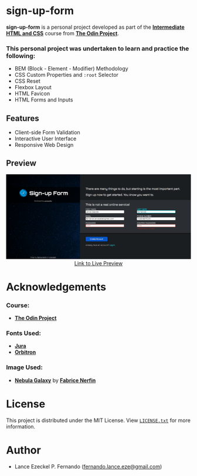 # sign-up-form
__sign-up-form__ is a personal project developed as part of the [__Intermediate HTML and CSS__](https://www.theodinproject.com/lessons/node-path-intermediate-html-and-css-sign-up-form) course from [__The Odin Project__](https://www.theodinproject.com).

### This personal project was undertaken to learn and practice the following:
* BEM (Block - Element - Modifier) Methodology
* CSS Custom Properties and `:root` Selector
* CSS Reset
* Flexbox Layout
* HTML Favicon
* HTML Forms and Inputs

## Features
* Client-side Form Validation
* Interactive User Interface
* Responsive Web Design

## Preview
<div align="center">
  <img src="./assets/images/preview/preview.png">
  <a href="https://lanezedfer.github.io/sign-up-form/">Link to Live Preview</a>
</div>

# Acknowledgements
### Course:
* [__The Odin Project__](https://www.theodinproject.com/about)

### Fonts Used:
* [__Jura__](https://fonts.google.com/specimen/Jura/about)
* [__Orbitron__](https://fonts.google.com/specimen/Orbitron/about)

### Image Used:
* [__Nebula Galaxy__](https://unsplash.com/photos/nebula-galaxy-puHQJZd3MDg) by [__Fabrice Nerfin__](https://unsplash.com/@fabiolik)

# License
This project is distributed under the MIT License. View [`LICENSE.txt`](LICENSE.txt) for more information.

# Author
* Lance Ezeckel P. Fernando (fernando.lance.eze@gmail.com)